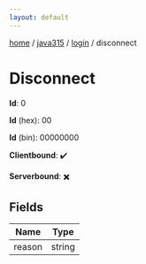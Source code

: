 ```yaml
---
layout: default
---
```


[home](/)  /  [java315](/protocol/java315)  /  [login](/protocol/java315/login)  /  disconnect

# Disconnect

**Id**: 0

**Id** (hex): 00

**Id** (bin): 00000000

**Clientbound**: ✔️

**Serverbound**: ✖️

## Fields

Name | Type
---|---
reason | string
